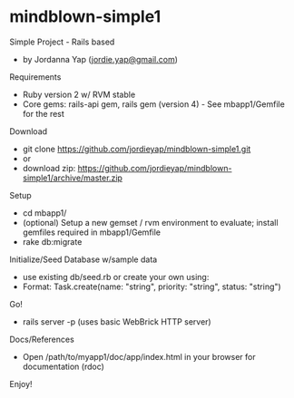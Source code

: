mindblown-simple1
=================

Simple Project - Rails based

- by Jordanna Yap (jordie.yap@gmail.com)

Requirements
- Ruby version 2 w/ RVM stable
- Core gems: rails-api gem, rails gem (version 4) - See mbapp1/Gemfile for the rest

Download
- git clone https://github.com/jordieyap/mindblown-simple1.git
- or
- download zip: https://github.com/jordieyap/mindblown-simple1/archive/master.zip

Setup
- cd mbapp1/
- (optional) Setup a new gemset / rvm environment to evaluate; install gemfiles required in mbapp1/Gemfile
- rake db:migrate

Initialize/Seed Database w/sample data
- use existing db/seed.rb or create your own using:
- Format: Task.create(name: "string", priority: "string", status: "string")

Go!
- rails server -p<port> (uses basic WebBrick HTTP server)

Docs/References
- Open /path/to/myapp1/doc/app/index.html in your browser for documentation (rdoc)

Enjoy!



